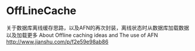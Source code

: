 # OffLineCache
关于数据库离线缓存思路，以及AFN的再次封装，离线状态时从数据库加载数据以及加载更多
About Offline caching ideas and The use of AFN
http://www.jianshu.com/p/f2e59e98ab86
